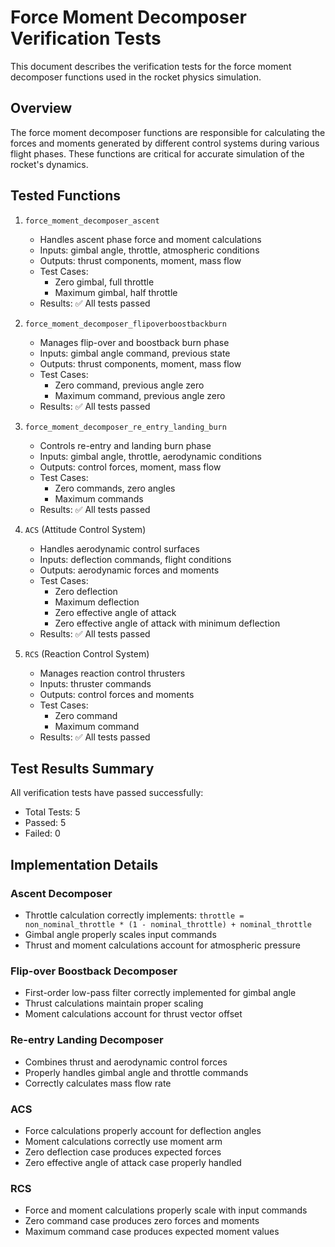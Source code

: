 # Force Moment Decomposer Verification Tests

This document describes the verification tests for the force moment decomposer functions used in the rocket physics simulation.

## Overview

The force moment decomposer functions are responsible for calculating the forces and moments generated by different control systems during various flight phases. These functions are critical for accurate simulation of the rocket's dynamics.

## Tested Functions

1. `force_moment_decomposer_ascent`
   - Handles ascent phase force and moment calculations
   - Inputs: gimbal angle, throttle, atmospheric conditions
   - Outputs: thrust components, moment, mass flow
   - Test Cases:
     - Zero gimbal, full throttle
     - Maximum gimbal, half throttle
   - Results: ✅ All tests passed

2. `force_moment_decomposer_flipoverboostbackburn`
   - Manages flip-over and boostback burn phase
   - Inputs: gimbal angle command, previous state
   - Outputs: thrust components, moment, mass flow
   - Test Cases:
     - Zero command, previous angle zero
     - Maximum command, previous angle zero
   - Results: ✅ All tests passed

3. `force_moment_decomposer_re_entry_landing_burn`
   - Controls re-entry and landing burn phase
   - Inputs: gimbal angle, throttle, aerodynamic conditions
   - Outputs: control forces, moment, mass flow
   - Test Cases:
     - Zero commands, zero angles
     - Maximum commands
   - Results: ✅ All tests passed

4. `ACS` (Attitude Control System)
   - Handles aerodynamic control surfaces
   - Inputs: deflection commands, flight conditions
   - Outputs: aerodynamic forces and moments
   - Test Cases:
     - Zero deflection
     - Maximum deflection
     - Zero effective angle of attack
     - Zero effective angle of attack with minimum deflection
   - Results: ✅ All tests passed

5. `RCS` (Reaction Control System)
   - Manages reaction control thrusters
   - Inputs: thruster commands
   - Outputs: control forces and moments
   - Test Cases:
     - Zero command
     - Maximum command
   - Results: ✅ All tests passed

## Test Results Summary

All verification tests have passed successfully:
- Total Tests: 5
- Passed: 5
- Failed: 0

## Implementation Details

### Ascent Decomposer
- Throttle calculation correctly implements: `throttle = non_nominal_throttle * (1 - nominal_throttle) + nominal_throttle`
- Gimbal angle properly scales input commands
- Thrust and moment calculations account for atmospheric pressure

### Flip-over Boostback Decomposer
- First-order low-pass filter correctly implemented for gimbal angle
- Thrust calculations maintain proper scaling
- Moment calculations account for thrust vector offset

### Re-entry Landing Decomposer
- Combines thrust and aerodynamic control forces
- Properly handles gimbal angle and throttle commands
- Correctly calculates mass flow rate

### ACS
- Force calculations properly account for deflection angles
- Moment calculations correctly use moment arm
- Zero deflection case produces expected forces
- Zero effective angle of attack case properly handled

### RCS
- Force and moment calculations properly scale with input commands
- Zero command case produces zero forces and moments
- Maximum command case produces expected moment values
